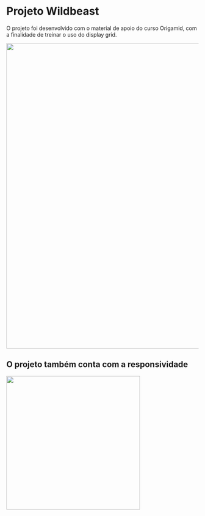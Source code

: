 # Projeto Wildbeast

O projeto foi desenvolvido com o material de apoio do curso Origamid, com a finalidade de treinar o uso do display grid.

<img src="./img/Animação.gif" align="center" width="800"/>

## O projeto também conta com a responsividade

 <img src="./img/Animação2.gif" align="center" width="350"/>
